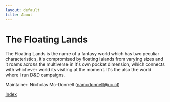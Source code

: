 ```yaml
---
layout: default
title: About
---
```

# The Floating Lands
The Floating Lands is the name of a fantasy world which has two peculiar characteristics, it's compromised by floating islands from varying sizes and it roams across the multiverse in it's own pocket dimension, which connects with whichever world its visiting at the moment. It's the also the world where I run D&D campaigns.

Maintainer: Nicholas Mc-Donnell (<namcdonnell@uc.cl>)

[Index](index)